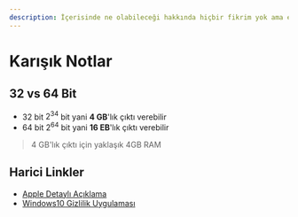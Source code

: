 ```yaml
---
description: İçerisinde ne olabileceği hakkında hiçbir fikrim yok ama en azından işletim sistemi ile alakalı olur 🥴
---
```


# Karışık Notlar

## 32 vs 64 Bit

- 32 bit $2 ^ {34}$ bit yani **4 GB**'lık çıktı verebilir
- 64 bit $2 ^ {64}$ bit yani **16 EB**'lık çıktı verebilir

> 4 GB'lık çıktı için yaklaşık 4GB RAM

## Harici Linkler

- [Apple Detaylı Açıklama]
- [Windows10 Gizlilik Uygulaması]

[32 vs 64 bit]: https://www.youtube.com/watch?v=KgiMzKb8dD0
[apple detaylı açıklama]: https://www.quora.com/Why-cant-Windows-10-be-as-clean-and-organized-as-OSX-Yosemite
[windows10 gizlilik uygulaması]: https://www.makeuseof.com/tag/windows-10-manage-privacy/
